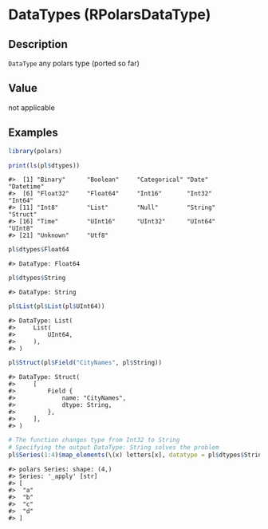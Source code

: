 

# DataTypes (RPolarsDataType)

## Description

<code>DataType</code> any polars type (ported so far)

## Value

not applicable

## Examples

``` r
library(polars)

print(ls(pl$dtypes))
```

    #>  [1] "Binary"      "Boolean"     "Categorical" "Date"        "Datetime"   
    #>  [6] "Float32"     "Float64"     "Int16"       "Int32"       "Int64"      
    #> [11] "Int8"        "List"        "Null"        "String"      "Struct"     
    #> [16] "Time"        "UInt16"      "UInt32"      "UInt64"      "UInt8"      
    #> [21] "Unknown"     "Utf8"

``` r
pl$dtypes$Float64
```

    #> DataType: Float64

``` r
pl$dtypes$String
```

    #> DataType: String

``` r
pl$List(pl$List(pl$UInt64))
```

    #> DataType: List(
    #>     List(
    #>         UInt64,
    #>     ),
    #> )

``` r
pl$Struct(pl$Field("CityNames", pl$String))
```

    #> DataType: Struct(
    #>     [
    #>         Field {
    #>             name: "CityNames",
    #>             dtype: String,
    #>         },
    #>     ],
    #> )

``` r
# The function changes type from Int32 to String
# Specifying the output DataType: String solves the problem
pl$Series(1:4)$map_elements(\(x) letters[x], datatype = pl$dtypes$String)
```

    #> polars Series: shape: (4,)
    #> Series: '_apply' [str]
    #> [
    #>  "a"
    #>  "b"
    #>  "c"
    #>  "d"
    #> ]
